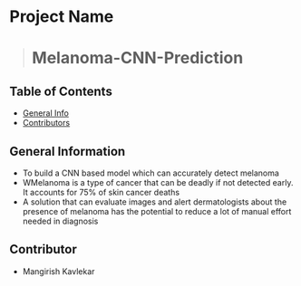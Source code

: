 # Project Name
> # Melanoma-CNN-Prediction


## Table of Contents
* [General Info](#general-information)
* [Contributors](#Contributors)

<!-- You can include any other section that is pertinent to your problem -->

## General Information
- To build a CNN based model which can accurately detect melanoma
- WMelanoma is a type of cancer that can be deadly if not detected early. It accounts for 75% of skin cancer deaths
- A solution that can evaluate images and alert dermatologists about the presence of melanoma has the potential to reduce a lot of manual effort needed in diagnosis

<!-- You don't have to answer all the questions - just the ones relevant to your project. -->



<!-- As the libraries versions keep on changing, it is recommended to mention the version of library used in this project -->


## Contributor
- Mangirish Kavlekar


<!-- Optional -->
<!-- ## License -->
<!-- This project is open source and available under the [... License](). -->

<!-- You don't have to include all sections - just the one's relevant to your project -->
